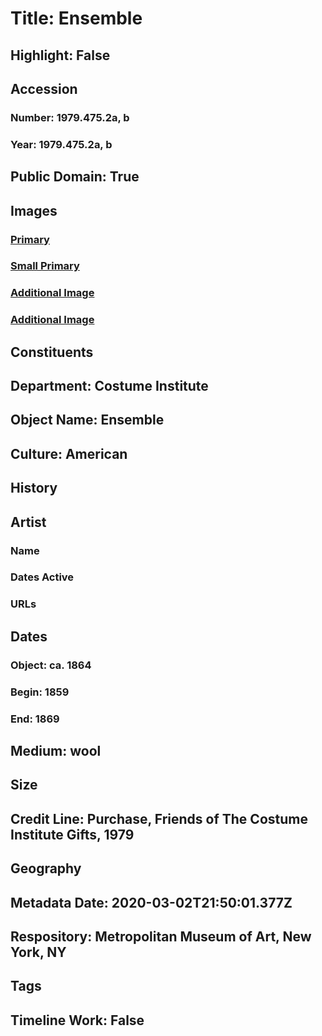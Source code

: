 # Title: Ensemble
## Highlight: False
## Accession
### Number: 1979.475.2a, b
### Year: 1979.475.2a, b
## Public Domain: True
## Images
### [Primary](https://images.metmuseum.org/CRDImages/ci/original/1979.475.2ab_F.jpg)
### [Small Primary](https://images.metmuseum.org/CRDImages/ci/web-large/1979.475.2ab_F.jpg)
### [Additional Image](https://images.metmuseum.org/CRDImages/ci/original/1979.475.2ab_B.jpg)
### [Additional Image](https://images.metmuseum.org/CRDImages/ci/original/1979.475.2b_F.jpg)
## Constituents
## Department: Costume Institute
## Object Name: Ensemble
## Culture: American
## History
## Artist
### Name
### Dates Active
### URLs
## Dates
### Object: ca. 1864
### Begin: 1859
### End: 1869
## Medium: wool
## Size
## Credit Line: Purchase, Friends of The Costume Institute Gifts, 1979
## Geography
## Metadata Date: 2020-03-02T21:50:01.377Z
## Respository: Metropolitan Museum of Art, New York, NY
## Tags
## Timeline Work: False